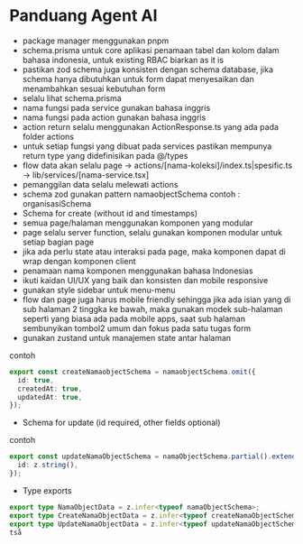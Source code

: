 # Panduang Agent AI

- package manager menggunakan pnpm
- schema.prisma untuk core aplikasi penamaan tabel dan kolom dalam bahasa indonesia, untuk existing RBAC biarkan as it is 
- pastikan zod schema juga konsisten dengan schema database, jika schema hanya dibutuhkan untuk form dapat menyesaikan dan menambahkan sesuai kebutuhan form
- selalu lihat schema.prisma 
- nama fungsi pada service gunakan bahasa inggris
- nama fungsi pada action gunakan bahasa inggris
- action return selalu menggunakan ActionResponse.ts yang ada pada folder actions
- untuk setiap fungsi yang dibuat pada services pastikan mempunya return type yang didefinisikan pada @/types
- flow data akan selalu page -> actions/[nama-koleksi]/index.ts|spesific.ts -> lib/services/[nama-service.tsx]
- pemanggilan data selalu melewati actions 
- schema zod gunakan pattern namaobjectSchema contoh : organisasiSchema
- Schema for create (without id and timestamps)
- semua page/halaman menggunakan komponen yang modular
- page selalu server function, selalu gunakan komponen modular untuk setiap bagian page 
- jika ada perlu state atau interaksi pada page, maka komponen dapat di wrap dengan komponen client
- penamaan nama komponen menggunakan bahasa Indonesias
- ikuti kaidan UI/UX yang baik dan konsisten dan mobile responsive
- gunakan style sidebar untuk menu-menu
- flow dan page juga harus mobile friendly sehingga jika ada isian yang di sub halaman 2 tinggka ke bawah, maka gunakan modek sub-halaman seperti yang biasa ada pada mobile apps, saat sub halaman sembunyikan tombol2 umum dan fokus pada satu tugas form 
- gunakan zustand untuk manajemen state antar halaman



contoh

```ts
export const createNamaobjectSchema = namaobjectSchema.omit({
  id: true,
  createdAt: true,
  updatedAt: true,
});
```
- Schema for update (id required, other fields optional)

contoh

```ts
export const updateNamaObjectSchema = namaObjectSchema.partial().extend({
  id: z.string(),
});
```

- Type exports

```ts
export type NamaObjectData = z.infer<typeof namaObjectSchema>;
export type CreateNamaObjectData = z.infer<typeof createNamaObjectSchema>;
export type UpdateNamaObjectData = z.infer<typeof updateNamaObjectSchema>;
tså

